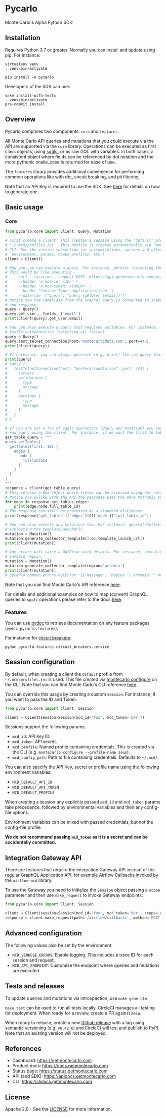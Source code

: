 # Pycarlo

Monte Carlo's Alpha Python SDK!

## Installation

Requires Python 3.7 or greater. Normally you can install and update using pip. For instance:

```shell
virtualenv venv
. venv/bin/activate

pip install -U pycarlo
```

Developers of the SDK can use:

```shell
make install-with-tests
. venv/bin/activate
pre-commit install
```

## Overview

Pycarlo comprises two components: `core` and `features`.

All Monte Carlo API queries and mutations that you could execute via the API are supported via the `core` library. Operations can be executed as first class objects, using [sgqlc](https://github.com/profusion/sgqlc), or as raw GQL with variables. In both cases, a consistent object where fields can be referenced by dot notation and the more pythonic snake_case is returned for ease of use.

The `features` library provides additional convenience for performing common operations like with dbt, circuit breaking, and pii filtering.

Note that an API Key is required to use the SDK. See [here](https://docs.getmontecarlo.com/docs/creating-an-api-token) for details on how to generate one.

## Basic usage

### Core

```python
from pycarlo.core import Client, Query, Mutation

# First create a client. This creates a session using the 'default' profile from
# '~/.mcd/profiles.ini'. This profile is created automatically via `montecarlo configure` on the
# CLI. See the session subsection for customizations, options and alternatives (e.g. using the
#  environment, params, named profiles, etc.)
client = Client()

# Now you can can execute a query. For instance, getUser (selecting the email field).
# This would be like executing -
#     curl --location --request POST 'https://api.getmontecarlo.com/graphql' \
#     --header 'x-mcd-id: <ID>' \
#     --header 'x-mcd-token: <TOKEN>' \
#     --header 'Content-Type: application/json' \
#     --data-raw '{"query": "query {getUser {email}}"}'
# Notice how the CamelCase from the Graphql query is converted to snake_case in both the request
# and response.
query = Query()
query.get_user.__fields__('email')
print(client(query).get_user.email)

# You can also execute a query that requires variables. For instance,
# testTelnetConnection (selecting all fields).
query = Query()
query.test_telnet_connection(host='montecarlodata.com', port=443)
print(client(query))

# If necessary, you can always generate (e.g. print) the raw query that would be executed.
print(query)
# query {
#   testTelnetConnection(host: "montecarlodata.com", port: 443) {
#     success
#     validations {
#       type
#       message
#     }
#     warnings {
#       type
#       message
#     }
#   }
# }

# If you are not a fan of sgqlc operations (Query and Mutation) you can also execute any
# raw query using the client. For instance, if we want the first 10 tables from getTables.
get_table_query = """
query getTables{
  getTables(first: 10) {
    edges {
      node {
        fullTableId
      }
    }
  }
}
"""
response = client(get_table_query)
# This returns a Box object where fields can be accessed using dot notation.
# Notice how unlike with the API the response uses the more Pythonic snake_case.
for edge in response.get_tables.edges:
    print(edge.node.full_table_id)
# The response can still be processed as a standard dictionary.
print(response['get_tables']['edges'][0]['node']['full_table_id'])

# You can also execute any mutations too. For instance, generateCollectorTemplate
# (selecting the templateLaunchUrl).
mutation = Mutation()
mutation.generate_collector_template().dc.template_launch_url()
print(client(mutation))

# Any errors will raise a GqlError with details. For instance, executing above with an
# invalid region.
mutation = Mutation()
mutation.generate_collector_template(region='artemis')
print(client(mutation))
# pycarlo.common.errors.GqlError: [{'message': 'Region "\'artemis\'" not currently active.'...]
```

Note that you can find Monte Carlo's API reference [here](https://apidocs.getmontecarlo.com/).

For details and additional examples on how to map (convert) GraphQL queries to `sgqlc` operations please refer to the docs [here](https://sgqlc.readthedocs.io/en/latest/sgqlc.operation.html).

### Features

You can use [pydoc](https://docs.python.org/3.8/library/pydoc.html) to retrieve documentation on any feature packages (`pydoc pycarlo.features`).

For instance for [circuit breakers](https://docs.getmontecarlo.com/docs/circuit-breakers):

```shell
pydoc pycarlo.features.circuit_breakers.service
```

## Session configuration

By default, when creating a client the `default` profile from `~/.mcd/profiles.ini` is used. This file created via [montecarlo configure](https://docs.getmontecarlo.com/docs/using-the-cli#setting-up-the-cli) on the CLI. Note that you can find Monte Carlo's CLI reference [here](https://clidocs.getmontecarlo.com/).

You can override this usage by creating a custom `Session`. For instance, if you want to pass the ID and Token:

```python
from pycarlo.core import Client, Session

client = Client(session=Session(mcd_id='foo', mcd_token='bar'))
```

Sessions support the following params:

- `mcd_id`: API Key ID.
- `mcd_token`: API secret.
- `mcd_profile`: Named profile containing credentials. This is created via the CLI (e.g. `montecarlo configure --profile-name zeus`).
- `mcd_config_path`: Path to file containing credentials. Defaults to `~/.mcd/`.

You can also specify the API Key, secret or profile name using the following environment variables:

- `MCD_DEFAULT_API_ID`
- `MCD_DEFAULT_API_TOKEN`
- `MCD_DEFAULT_PROFILE`

When creating a session any explicitly passed `mcd_id` and `mcd_token` params take precedence, followed by environmental variables and then any config-file options.

Environment variables can be mixed with passed credentials, but not the config-file profile.

**We do not recommend passing `mcd_token` as it is a secret and can be accidentally committed.**

## Integration Gateway API

There are features that require the Integration Gateway API instead of the regular GraphQL Application API, for example Airflow Callbacks invoked by the `airflow-mcd` library.

To use the Gateway you need to initialize the `Session` object passing a `scope` parameter and then use `make_request` to invoke Gateway endpoints:

```python
from pycarlo.core import Client, Session

client = Client(session=Session(mcd_id='foo', mcd_token='bar', scope='AirflowCallbacks'))
response = client.make_request(path='/airflow/callbacks', method='POST', body={}, timeout_in_seconds=20)
```

## Advanced configuration

The following values also be set by the environment:

- `MCD_VERBOSE_ERRORS`: Enable logging. This includes a trace ID for each session and request.
- `MCD_API_ENDPOINT`: Customize the endpoint where queries and mutations are executed.

## Tests and releases

To update queries and mutations via introspection, use `make generate`.

`make test` can be used to run all tests locally. CircleCI manages all testing for deployment. When ready for a review, create a PR against `main`.

When ready to release, create a new [Github release](https://docs.github.com/en/repositories/releasing-projects-on-github/managing-releases-in-a-repository) with a tag using semantic versioning (e.g. `v0.42.0`) and CircleCI will test and publish to PyPI. Note that an existing version will not be deployed.

## References

- Dashboard: <https://getmontecarlo.com>
- Product docs: <https://docs.getmontecarlo.com>
- Status page: <https://status.getmontecarlo.com>
- API (and SDK): <https://apidocs.getmontecarlo.com>
- CLI: <https://clidocs.getmontecarlo.com>

## License

Apache 2.0 - See the [LICENSE](http://www.apache.org/licenses/LICENSE-2.0) for more information.

